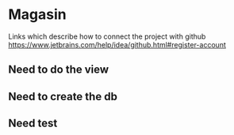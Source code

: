 # Magasin

Links which describe how to connect the project with github
https://www.jetbrains.com/help/idea/github.html#register-account

## Need to do the view

## Need to create the db

## Need test 
